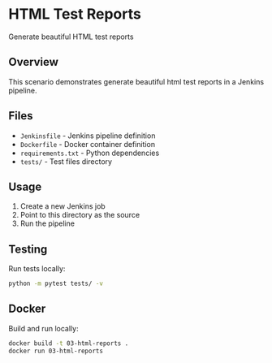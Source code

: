 # HTML Test Reports

Generate beautiful HTML test reports

## Overview

This scenario demonstrates generate beautiful html test reports in a Jenkins pipeline.

## Files

- `Jenkinsfile` - Jenkins pipeline definition
- `Dockerfile` - Docker container definition
- `requirements.txt` - Python dependencies
- `tests/` - Test files directory

## Usage

1. Create a new Jenkins job
2. Point to this directory as the source
3. Run the pipeline

## Testing

Run tests locally:
```bash
python -m pytest tests/ -v
```

## Docker

Build and run locally:
```bash
docker build -t 03-html-reports .
docker run 03-html-reports
```
